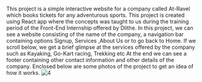 This project is a simple interactive website for a company called At-Ravel which books tickets for any adventurous sports. This project is created using React app where the concepts was taught to us during the training period of the Front-End Internship offered by Dlithe. In this project, we can see a website consisting of the name of the company, a navigation bar containing options Signup, Services ,About Us or to go back to Home. If we scroll below, we get a brief glimpse at the services offered by the company such as Kayaking, Go-Kart racing, Trekking etc At the end we can see a footer containing other contact information and other details of the company. 
Enclosed below are some photos of the project to get an idea of how it works.
![4](https://user-images.githubusercontent.com/90464288/133144353-736eecb6-826b-42d3-82fc-9c1df2ae7199.jpg)
